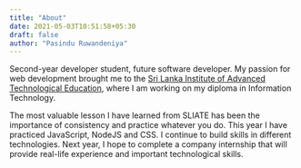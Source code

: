 ```yaml
---
title: "About"
date: 2021-05-03T10:51:58+05:30
draft: false
author: "Pasindu Ruwandeniya"
---
```


Second-year developer student, future software developer. My passion for web development brought me to the [Sri Lanka Institute of Advanced Technological Education](http://www.sliate.ac.lk/), where I am working on my diploma in Information Technology.

The most valuable lesson I have learned from SLIATE has been the importance of consistency and practice whatever you do. This year I have practiced JavaScript, NodeJS and CSS. I continue to build skills in different technologies. Next year, I hope to complete a company internship that will provide real-life experience and important technological skills.


